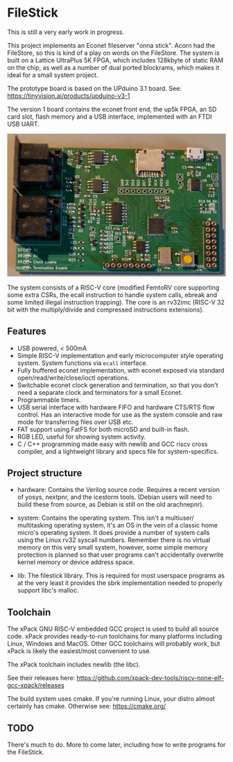 # FileStick

This is still a very early work in progress.

This project implements an Econet fileserver "onna stick". Acorn had
the FileStore, so this is kind of a play on words on the FileStore.
The system is built on a Lattice UltraPlus 5K FPGA, which includes
128kbyte of static RAM on the chip, as well as a number of dual ported
blockrams, which makes it ideal for a small system project.

The prototype board is based on the UPduino 3.1 board.
See: https://tinyvision.ai/products/upduino-v3-1

The version 1 board contains the econet front end, the up5k FPGA,
an SD card slot, flash memory and a USB interface, implemented with
an FTDI USB UART.

![V1 board](https://raw.githubusercontent.com/spectrumero/filestick/refs/heads/main/filestick-scaled.jpg "V1 board")

The system consists of a RISC-V core (modified FemtoRV core supporting
some extra CSRs, the ecall instruction to handle system calls, ebreak
and some limited illegal instruction trapping). The core is an rv32imc
(RISC-V 32 bit with the multiply/divide and compressed instructions
extensions).

## Features

* USB powered, < 500mA
* Simple RISC-V implementation and early microcomputer style operating
system. System functions via `ecall` interface.
* Fully buffered econet implementation, with econet exposed via standard
open/read/write/close/ioctl operations.
* Switchable econet clock generation and termination, so that you don't
need a separate clock and terminators for a small Econet.
* Programmable timers.
* USB serial interface with hardware FIFO and hardware CTS/RTS flow control.
Has an interactive mode for use as the system console and raw mode for
transferring files over USB etc.
* FAT support using FatFS for both microSD and built-in flash.
* RGB LED, useful for showing system activity.
* C / C++ programming made easy with newlib and GCC riscv cross compiler,
and a lightweight library and specs file for system-specifics.

## Project structure

* hardware: Contains the Verilog source code. Requires a recent version
of yosys, nextpnr, and the icestorm tools. (Debian users will need to
build these from source, as Debian is still on the old arachnepnr).

* system: Contains the operating system. This isn't a multiuser/
multitasking operating system, it's an OS in the vein of a classic
home micro's operating system. It does provide a number of system
calls using the Linux rv32 syscall numbers. Remember there is no
virtual memory on this very small system, however, some simple memory
protection is planned so that user programs can't accidentally
overwrite kernel memory or device address space.

* lib: The filestick library. This is required for most userspace programs
as at the very least it provides the sbrk implementation needed to properly
support libc's malloc.

## Toolchain

The xPack GNU RISC-V embedded GCC project is used to build all source
code. xPack provides ready-to-run toolchains for many platforms including
Linux, Windows and MacOS. Other GCC toolchains will probably work, but xPack
is likely the easiest/most convenient to use.

The xPack toolchain includes newlib (the libc).

See their releases here: 
https://github.com/xpack-dev-tools/riscv-none-elf-gcc-xpack/releases

The build system uses cmake. If you're running Linux, your distro almost
certainly has cmake. Otherwise see: https://cmake.org/

## TODO

There's much to do. More to come later, including how to write programs
for the FileStick.

